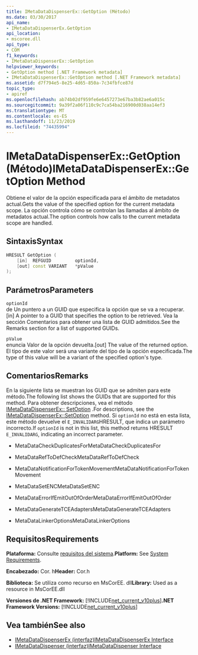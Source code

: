 ```yaml
---
title: IMetaDataDispenserEx::GetOption (Método)
ms.date: 03/30/2017
api_name:
- IMetaDataDispenserEx.GetOption
api_location:
- mscoree.dll
api_type:
- COM
f1_keywords:
- IMetaDataDispenserEx::GetOption
helpviewer_keywords:
- GetOption method [.NET Framework metadata]
- IMetaDataDispenserEx::GetOption method [.NET Framework metadata]
ms.assetid: d7f794e5-8e25-4d65-850a-7c34fbfce87d
topic_type:
- apiref
ms.openlocfilehash: ab74b02df959fe6e6457273e67ba3b82ae6a015c
ms.sourcegitcommit: 9a39f2a06f110c9c7ca54ba216900d038aa14ef3
ms.translationtype: MT
ms.contentlocale: es-ES
ms.lasthandoff: 11/23/2019
ms.locfileid: "74435994"
---
```

# <a name="imetadatadispenserexgetoption-method"></a><span data-ttu-id="62ef0-102">IMetaDataDispenserEx::GetOption (Método)</span><span class="sxs-lookup"><span data-stu-id="62ef0-102">IMetaDataDispenserEx::GetOption Method</span></span>
<span data-ttu-id="62ef0-103">Obtiene el valor de la opción especificada para el ámbito de metadatos actual.</span><span class="sxs-lookup"><span data-stu-id="62ef0-103">Gets the value of the specified option for the current metadata scope.</span></span> <span data-ttu-id="62ef0-104">La opción controla cómo se controlan las llamadas al ámbito de metadatos actual.</span><span class="sxs-lookup"><span data-stu-id="62ef0-104">The option controls how calls to the current metadata scope are handled.</span></span>  
  
## <a name="syntax"></a><span data-ttu-id="62ef0-105">Sintaxis</span><span class="sxs-lookup"><span data-stu-id="62ef0-105">Syntax</span></span>  
  
```cpp  
HRESULT GetOption (  
    [in]  REFGUID         optionId,   
    [out] const VARIANT   *pValue  
);  
```  
  
## <a name="parameters"></a><span data-ttu-id="62ef0-106">Parámetros</span><span class="sxs-lookup"><span data-stu-id="62ef0-106">Parameters</span></span>  
 `optionId`  
 <span data-ttu-id="62ef0-107">de Un puntero a un GUID que especifica la opción que se va a recuperar.</span><span class="sxs-lookup"><span data-stu-id="62ef0-107">[in] A pointer to a GUID that specifies the option to be retrieved.</span></span> <span data-ttu-id="62ef0-108">Vea la sección Comentarios para obtener una lista de GUID admitidos.</span><span class="sxs-lookup"><span data-stu-id="62ef0-108">See the Remarks section for a list of supported GUIDs.</span></span>  
  
 `pValue`  
 <span data-ttu-id="62ef0-109">enuncia Valor de la opción devuelta.</span><span class="sxs-lookup"><span data-stu-id="62ef0-109">[out] The value of the returned option.</span></span> <span data-ttu-id="62ef0-110">El tipo de este valor será una variante del tipo de la opción especificada.</span><span class="sxs-lookup"><span data-stu-id="62ef0-110">The type of this value will be a variant of the specified option's type.</span></span>  
  
## <a name="remarks"></a><span data-ttu-id="62ef0-111">Comentarios</span><span class="sxs-lookup"><span data-stu-id="62ef0-111">Remarks</span></span>  
 <span data-ttu-id="62ef0-112">En la siguiente lista se muestran los GUID que se admiten para este método.</span><span class="sxs-lookup"><span data-stu-id="62ef0-112">The following list shows the GUIDs that are supported for this method.</span></span> <span data-ttu-id="62ef0-113">Para obtener descripciones, vea el método [IMetaDataDispenserEx:: SetOption](../../../../docs/framework/unmanaged-api/metadata/imetadatadispenserex-setoption-method.md) .</span><span class="sxs-lookup"><span data-stu-id="62ef0-113">For descriptions, see the [IMetaDataDispenserEx::SetOption](../../../../docs/framework/unmanaged-api/metadata/imetadatadispenserex-setoption-method.md) method.</span></span> <span data-ttu-id="62ef0-114">Si `optionId` no está en esta lista, este método devuelve el `E_INVALIDARG`HRESULT, que indica un parámetro incorrecto.</span><span class="sxs-lookup"><span data-stu-id="62ef0-114">If `optionId` is not in this list, this method returns HRESULT `E_INVALIDARG`, indicating an incorrect parameter.</span></span>  
  
- <span data-ttu-id="62ef0-115">MetaDataCheckDuplicatesFor</span><span class="sxs-lookup"><span data-stu-id="62ef0-115">MetaDataCheckDuplicatesFor</span></span>  
  
- <span data-ttu-id="62ef0-116">MetaDataRefToDefCheck</span><span class="sxs-lookup"><span data-stu-id="62ef0-116">MetaDataRefToDefCheck</span></span>  
  
- <span data-ttu-id="62ef0-117">MetaDataNotificationForTokenMovement</span><span class="sxs-lookup"><span data-stu-id="62ef0-117">MetaDataNotificationForTokenMovement</span></span>  
  
- <span data-ttu-id="62ef0-118">MetaDataSetENC</span><span class="sxs-lookup"><span data-stu-id="62ef0-118">MetaDataSetENC</span></span>  
  
- <span data-ttu-id="62ef0-119">MetaDataErrorIfEmitOutOfOrder</span><span class="sxs-lookup"><span data-stu-id="62ef0-119">MetaDataErrorIfEmitOutOfOrder</span></span>  
  
- <span data-ttu-id="62ef0-120">MetaDataGenerateTCEAdapters</span><span class="sxs-lookup"><span data-stu-id="62ef0-120">MetaDataGenerateTCEAdapters</span></span>  
  
- <span data-ttu-id="62ef0-121">MetaDataLinkerOptions</span><span class="sxs-lookup"><span data-stu-id="62ef0-121">MetaDataLinkerOptions</span></span>  
  
## <a name="requirements"></a><span data-ttu-id="62ef0-122">Requisitos</span><span class="sxs-lookup"><span data-stu-id="62ef0-122">Requirements</span></span>  
 <span data-ttu-id="62ef0-123">**Plataforma:** Consulte [requisitos del sistema](../../../../docs/framework/get-started/system-requirements.md).</span><span class="sxs-lookup"><span data-stu-id="62ef0-123">**Platform:** See [System Requirements](../../../../docs/framework/get-started/system-requirements.md).</span></span>  
  
 <span data-ttu-id="62ef0-124">**Encabezado:** Cor. h</span><span class="sxs-lookup"><span data-stu-id="62ef0-124">**Header:** Cor.h</span></span>  
  
 <span data-ttu-id="62ef0-125">**Biblioteca:** Se utiliza como recurso en MsCorEE. dll</span><span class="sxs-lookup"><span data-stu-id="62ef0-125">**Library:** Used as a resource in MsCorEE.dll</span></span>  
  
 <span data-ttu-id="62ef0-126">**Versiones de .NET Framework:** [!INCLUDE[net_current_v10plus](../../../../includes/net-current-v10plus-md.md)]</span><span class="sxs-lookup"><span data-stu-id="62ef0-126">**.NET Framework Versions:** [!INCLUDE[net_current_v10plus](../../../../includes/net-current-v10plus-md.md)]</span></span>  
  
## <a name="see-also"></a><span data-ttu-id="62ef0-127">Vea también</span><span class="sxs-lookup"><span data-stu-id="62ef0-127">See also</span></span>

- [<span data-ttu-id="62ef0-128">IMetaDataDispenserEx (interfaz)</span><span class="sxs-lookup"><span data-stu-id="62ef0-128">IMetaDataDispenserEx Interface</span></span>](../../../../docs/framework/unmanaged-api/metadata/imetadatadispenserex-interface.md)
- [<span data-ttu-id="62ef0-129">IMetaDataDispenser (interfaz)</span><span class="sxs-lookup"><span data-stu-id="62ef0-129">IMetaDataDispenser Interface</span></span>](../../../../docs/framework/unmanaged-api/metadata/imetadatadispenser-interface.md)
